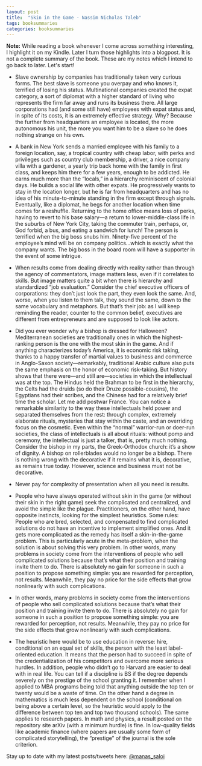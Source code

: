 ```yaml
---
layout: post
title:  "Skin in the Game - Nassim Nicholas Taleb"
tags: booksummaries
categories: booksummaries
---
```

**Note:** While reading a book whenever I come across something interesting, I highlight it on my Kindle. Later I turn those highlights into a blogpost. It is not a complete summary of the book. These are my notes which I intend to go back to later. Let's start!

- Slave ownership by companies has traditionally taken very curious forms. The best slave is someone you overpay and who knows it, terrified of losing his status. Multinational companies created the expat category, a sort of diplomat with a higher standard of living who represents the firm far away and runs its business there. All large corporations had (and some still have) employees with expat status and, in spite of its costs, it is an extremely effective strategy. Why? Because the further from headquarters an employee is located, the more autonomous his unit, the more you want him to be a slave so he does nothing strange on his own.

- A bank in New York sends a married employee with his family to a foreign location, say, a tropical country with cheap labor, with perks and privileges such as country club membership, a driver, a nice company villa with a gardener, a yearly trip back home with the family in first class, and keeps him there for a few years, enough to be addicted. He earns much more than the “locals,” in a hierarchy reminiscent of colonial days. He builds a social life with other expats. He progressively wants to stay in the location longer, but he is far from headquarters and has no idea of his minute-to-minute standing in the firm except through signals. Eventually, like a diplomat, he begs for another location when time comes for a reshuffle. Returning to the home office means loss of perks, having to revert to his base salary—a return to lower-middle-class life in the suburbs of New York City, taking the commuter train, perhaps, or, God forbid, a bus, and eating a sandwich for lunch! The person is terrified when the big boss snubs him. Ninety-five percent of the employee’s mind will be on company politics…which is exactly what the company wants. The big boss in the board room will have a supporter in the event of some intrigue.
 
- When results come from dealing directly with reality rather than through the agency of commentators, image matters less, even if it correlates to skills. But image matters quite a bit when there is hierarchy and standardized “job evaluation.” Consider the chief executive officers of corporations: they don’t just look the part, they even look the same. And, worse, when you listen to them talk, they sound the same, down to the same vocabulary and metaphors. But that’s their job: as I will keep reminding the reader, counter to the common belief, executives are different from entrepreneurs and are supposed to look like actors.

- Did you ever wonder why a bishop is dressed for Halloween? Mediterranean societies are traditionally ones in which the highest-ranking person is the one with the most skin in the game. And if anything characterizes today’s America, it is economic risk taking, thanks to a happy transfer of martial values to business and commerce in Anglo-Saxon society—remarkably, traditional Arabic culture also puts the same emphasis on the honor of economic risk-taking. But history shows that there were—and still are—societies in which the intellectual was at the top. The Hindus held the Brahman to be first in the hierarchy, the Celts had the druids (so do their Druze possible-cousins), the Egyptians had their scribes, and the Chinese had for a relatively brief time the scholar. Let me add postwar France. You can notice a remarkable similarity to the way these intellectuals held power and separated themselves from the rest: through complex, extremely elaborate rituals, mysteries that stay within the caste, and an overriding focus on the cosmetic. Even within the “normal” warrior-run or doer-run societies, the class of intellectuals is all about rituals: without pomp and ceremony, the intellectual is just a talker, that is, pretty much nothing. Consider the bishop in my parts, the Greek-Orthodox church: it’s a show of dignity. A bishop on rollerblades would no longer be a bishop. There is nothing wrong with the decorative if it remains what it is, decorative, as remains true today. However, science and business must not be decorative.
 
- Never pay for complexity of presentation when all you need is results.

- People who have always operated without skin in the game (or without their skin in the right game) seek the complicated and centralized, and avoid the simple like the plague. Practitioners, on the other hand, have opposite instincts, looking for the simplest heuristics. Some rules: People who are bred, selected, and compensated to find complicated solutions do not have an incentive to implement simplified ones. And it gets more complicated as the remedy has itself a skin-in-the-game problem. This is particularly acute in the meta-problem, when the solution is about solving this very problem. In other words, many problems in society come from the interventions of people who sell complicated solutions because that’s what their position and training invite them to do. There is absolutely no gain for someone in such a position to propose something simple: you are rewarded for perception, not results. Meanwhile, they pay no price for the side effects that grow nonlinearly with such complications.

- In other words, many problems in society come from the interventions of people who sell complicated solutions because that’s what their position and training invite them to do. There is absolutely no gain for someone in such a position to propose something simple: you are rewarded for perception, not results. Meanwhile, they pay no price for the side effects that grow nonlinearly with such complications.

- The heuristic here would be to use education in reverse: hire, conditional on an equal set of skills, the person with the least label-oriented education. It means that the person had to succeed in spite of the credentialization of his competitors and overcome more serious hurdles. In addition, people who didn’t go to Harvard are easier to deal with in real life. You can tell if a discipline is BS if the degree depends severely on the prestige of the school granting it. I remember when I applied to MBA programs being told that anything outside the top ten or twenty would be a waste of time. On the other hand a degree in mathematics is much less dependent on the school (conditional on being above a certain level, so the heuristic would apply to the difference between top ten and top two thousand schools). The same applies to research papers. In math and physics, a result posted on the repository site arXiv (with a minimum hurdle) is fine. In low-quality fields like academic finance (where papers are usually some form of complicated storytelling), the “prestige” of the journal is the sole criterion.

Stay up to date with my latest posts/tweets here: [@manas_saloi](http://twitter.com/manas_saloi)
 
